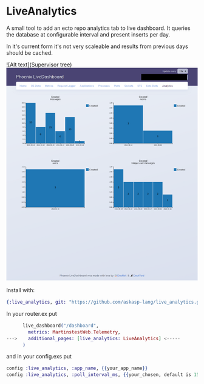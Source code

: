 # LiveAnalytics

A small tool to add an ecto repo analytics tab to live dashboard. It queries
the database at configurable interval and present inserts per day. 

In it's current form it's not very scaleable and results from previous days should be cached.

![Alt text](Supervisor tree)
<img src="img/live_analytics.jpg">

Install with:

```elixir
{:live_analytics, git: "https://github.com/askasp-lang/live_analytics.git"}
```

In your router.ex put

```elixir
      live_dashboard("/dashboard",
        metrics: MartinstestWeb.Telemetry,
--->    additional_pages: [live_analytics: LiveAnalytics] <-----
      )
```

and in your config.exs put

```elixir
config :live_analytics, :app_name, {{your_app_name}} 
config :live_analytics, :poll_interval_ms, {{your_chosen, default is 15000}}
```

